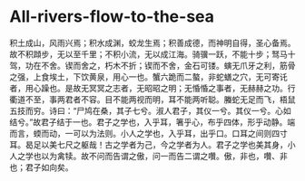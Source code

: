 # All-rivers-flow-to-the-sea
积土成山，风雨兴焉；积水成渊，蛟龙生焉；积善成德，而神明自得，圣心备焉。故不积蹞步，无以至千里；不积小流，无以成江海。骑骥一跃，不能十步；驽马十驾，功在不舍。锲而舍之，朽木不折；锲而不舍，金石可镂。螾无爪牙之利，筋骨之强，上食埃土，下饮黄泉，用心一也。蟹六跪而二螯，非蛇蟮之穴，无可寄讬者，用心躁也。是故无冥冥之志者，无昭昭之明；无惛惛之事者，无赫赫之功。行衢道不至，事两君者不容。目不能两视而明，耳不能两听聪。螣蛇无足而飞，梧鼠五技而穷。诗曰：“尸鸠在桑，其子七兮。淑人君子，其仪一兮。其仪一兮。心如结兮。”故君子结于一也。君子之学也，入乎耳，箸乎心，布乎四体，形乎动静。端而言，蝡而动，一可以为法则。小人之学也，入乎耳，出乎口。口耳之间则四寸耳。曷足以美七尺之躯哉！古之学者为己，今之学者为人。君子之学也美其身，小人之学也以为禽犊。故不问而告谓之傲，问一而告二谓之囋。傲，非也，囋、非也；君子如向矣。
